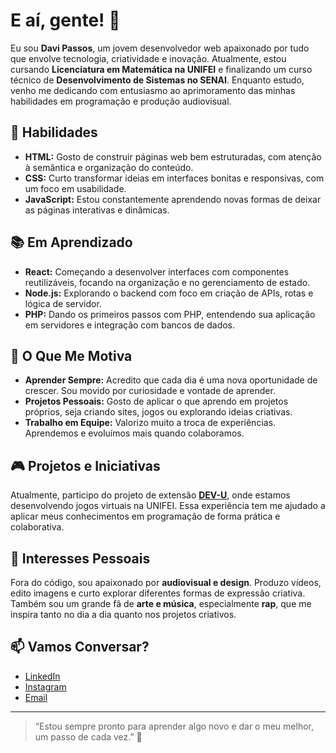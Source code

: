 # E aí, gente! 👋

Eu sou **Davi Passos**, um jovem desenvolvedor web apaixonado por tudo que envolve tecnologia, criatividade e inovação. Atualmente, estou cursando **Licenciatura em Matemática na UNIFEI** e finalizando um curso técnico de **Desenvolvimento de Sistemas no SENAI**. Enquanto estudo, venho me dedicando com entusiasmo ao aprimoramento das minhas habilidades em programação e produção audiovisual.

## 🚀 Habilidades

- **HTML:** Gosto de construir páginas web bem estruturadas, com atenção à semântica e organização do conteúdo.
- **CSS:** Curto transformar ideias em interfaces bonitas e responsivas, com um foco em usabilidade.
- **JavaScript:** Estou constantemente aprendendo novas formas de deixar as páginas interativas e dinâmicas.

## 📚 Em Aprendizado

- **React:** Começando a desenvolver interfaces com componentes reutilizáveis, focando na organização e no gerenciamento de estado.
- **Node.js:** Explorando o backend com foco em criação de APIs, rotas e lógica de servidor.
- **PHP:** Dando os primeiros passos com PHP, entendendo sua aplicação em servidores e integração com bancos de dados.

## 🧠 O Que Me Motiva

- **Aprender Sempre:** Acredito que cada dia é uma nova oportunidade de crescer. Sou movido por curiosidade e vontade de aprender.
- **Projetos Pessoais:** Gosto de aplicar o que aprendo em projetos próprios, seja criando sites, jogos ou explorando ideias criativas.
- **Trabalho em Equipe:** Valorizo muito a troca de experiências. Aprendemos e evoluímos mais quando colaboramos.

## 🎮 Projetos e Iniciativas

Atualmente, participo do projeto de extensão **[DEV-U](https://dev-unifei.github.io)**, onde estamos desenvolvendo jogos virtuais na UNIFEI. Essa experiência tem me ajudado a aplicar meus conhecimentos em programação de forma prática e colaborativa.

## 🎥 Interesses Pessoais

Fora do código, sou apaixonado por **audiovisual e design**. Produzo vídeos, edito imagens e curto explorar diferentes formas de expressão criativa. Também sou um grande fã de **arte e música**, especialmente **rap**, que me inspira tanto no dia a dia quanto nos projetos criativos.

## 📫 Vamos Conversar?

- [LinkedIn](https://www.linkedin.com/in/davipsss/)
- [Instagram](https://www.instagram.com/davi_psss/)
- [Email](mailto:davipassos213@gmail.com)

---

> “Estou sempre pronto para aprender algo novo e dar o meu melhor, um passo de cada vez.” 🚀
